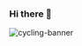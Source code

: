 ### Hi there 👋

<img src="https://res.cloudinary.com/daq5feofb/image/upload/v1702115811/20171003_133139_1_fddrhz.jpg" 
alt="cycling-banner" style="width=100%">

<!--
**jmayheww/jmayheww** is a ✨ _special_ ✨ repository because its `README.md` (this file) appears on your GitHub profile.

Here are some ideas to get you started:

- 🔭 I’m currently working on ...
- 🌱 I’m currently learning ...
- 👯 I’m looking to collaborate on ...
- 🤔 I’m looking for help with ...
- 💬 Ask me about ...
- 📫 How to reach me: ...
- 😄 Pronouns: ...
- ⚡ Fun fact: ...
-->
